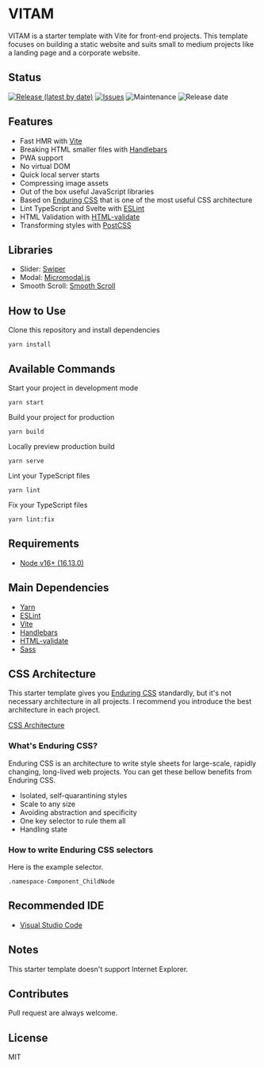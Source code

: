 # VITAM

VITAM is a starter template with Vite for front-end projects. This template focuses on building a static website and suits small to medium projects like a landing page and a corporate website.

## Status

[![Release (latest by date)](https://img.shields.io/github/v/release/Kazuki-tam/vitam)](https://github.com/Kazuki-tam/vitam/releases/latest)
[![Issues](https://img.shields.io/github/issues/Kazuki-tam/vitam)](https://github.com/Kazuki-tam/vitam/issues)
![Maintenance](https://img.shields.io/maintenance/yes/2021)
![Release date](https://img.shields.io/github/release-date/Kazuki-tam/vitam)

## Features

- Fast HMR with [Vite](https://vitejs.dev/)
- Breaking HTML smaller files with [Handlebars](https://handlebarsjs.com/)
- PWA support
- No virtual DOM
- Quick local server starts
- Compressing image assets
- Out of the box useful JavaScript libraries
- Based on [Enduring CSS](https://ecss.benfrain.com/) that is one of the most useful CSS architecture
- Lint TypeScript and Svelte with [ESLint](https://eslint.org/)
- HTML Validation with [HTML-validate](https://html-validate.org/)
- Transforming styles with [PostCSS](https://postcss.org/)

## Libraries

- Slider: [Swiper](https://swiperjs.com/)
- Modal: [Micromodal.js](https://micromodal.vercel.app/)
- Smooth Scroll: [Smooth Scroll](https://github.com/cferdinandi/smooth-scroll)

## How to Use

Clone this repository and install dependencies

```
yarn install
```

## Available Commands

Start your project in development mode

```
yarn start
```

Build your project for production

```
yarn build
```

Locally preview production build

```
yarn serve
```

Lint your TypeScript files

```
yarn lint
```

Fix your TypeScript files

```
yarn lint:fix
```

## Requirements

- [Node v16+ (16.13.0)](https://nodejs.org/en/)

## Main Dependencies

- [Yarn](https://yarnpkg.com/)
- [ESLint](https://eslint.org/)
- [Vite](https://vitejs.dev/)
- [Handlebars](https://handlebarsjs.com/)
- [HTML-validate](https://html-validate.org/)
- [Sass](https://sass-lang.com/)

## CSS Architecture

This starter template gives you [Enduring CSS](https://ecss.benfrain.com/) standardly, but it's not necessary architecture in all projects.
I recommend you introduce the best architecture in each project.

[CSS Architecture](https://philipwalton.com/articles/css-architecture/)

### What's Enduring CSS?

Enduring CSS is an architecture to write style sheets for large-scale, rapidly changing, long-lived web projects.
You can get these bellow benefits from Enduring CSS.

- Isolated, self-quarantining styles
- Scale to any size
- Avoiding abstraction and specificity
- One key selector to rule them all
- Handling state

### How to write Enduring CSS selectors

Here is the example selector.

```
.namespace-Component_ChildNode
```

## Recommended IDE

- [Visual Studio Code](https://code.visualstudio.com/)

## Notes

This starter template doesn't support Internet Explorer.

## Contributes

Pull request are always welcome.

## License

MIT
